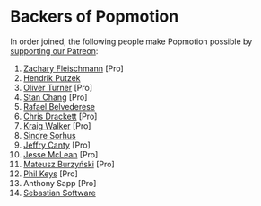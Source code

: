 # Backers of Popmotion

In order joined, the following people make Popmotion possible by [supporting our Patreon](https://patreon.com/popmotion):

1. [Zachary Fleischmann](https://twitter.com/ZFleischmann) [Pro]
2. [Hendrik Putzek](https://twitter.com/hputzek)
3. [Oliver Turner](https://twitter.com/oliverturner) [Pro]
4. [Stan Chang](https://twitter.com/lxcid) [Pro]
5. [Rafael Belvederese](https://twitter.com/blvz)
6. [Chris Drackett](https://twitter.com/chrisdrackett) [Pro]
7. [Kraig Walker](https://twitter.com/Kraig_Walker) [Pro]
8. [Sindre Sorhus](https://patreon.com/sindresorhus)
9. [Jeffry Canty](https://twitter.com/cantyjeffrey) [Pro]
10. [Jesse McLean](https://twitter.com/essejmclean) [Pro]
11. [Mateusz Burzyński](https://twitter.com/AndaristRake) [Pro]
11. [Phil Keys](https://twitter.com/Philly_Keys) [Pro]
12. Anthony Sapp [Pro]
13. [Sebastian Software](https://twitter.com/sebastiansoft)